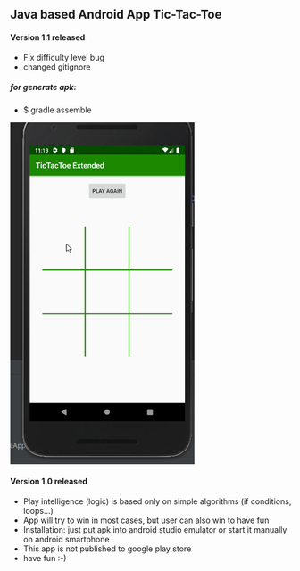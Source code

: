 ## Java based Android App Tic-Tac-Toe
#### Version 1.1 released

- Fix difficulty level bug
- changed gitignore
##### for generate apk: #####
- $ gradle assemble

![Tictactoe_V1](https://github.com/lell170/Tic-Tac-Toe-Extended/blob/develop/app_v1.gif)


#### Version 1.0 released

- Play intelligence (logic) is based only on simple algorithms (if conditions, loops...)
- App will try to win in most cases, but user can also win to have fun
- Installation: just put apk into android studio emulator or start it manually on android smartphone
- This app is not published to google play store
- have fun :-)
